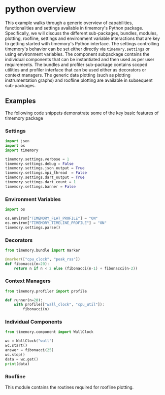 # python overview

This example walks through a generic overview of capabilities, functionalities and settings available in timemory's Python package. Specifically, we will discuss the different sub-packages, bundles, modules, plotting, roofline, settings and environment variable interactions that are key to getting started with timemory's Python interface. The settings controlling timemory's behavior can be set either directly via `timemory.settings` or using environment variables. The component subpackage contains the individual components that can be instantiated and then used as per user requirements. The bundles and profiler sub-package contains scoped utilities and profiler interface that can be used either as decorators or context managers. The generic data plotting (such as plotting instrumentation graphs) and roofline plotting are available in subsequent sub-packages.

## Examples

The following code snippets demonstrate some of the key basic features of timemory package

### Settings

```python
import json
import os
import timemory

timemory.settings.verbose = 1
timemory.settings.debug = False
timemory.settings.json_output = True
timemory.settings.mpi_thread  = False
timemory.settings.dart_output = True
timemory.settings.dart_count = 1
timemory.settings.banner = False
```

### Environment Variables

```python
import os

os.environ["TIMEMORY_FLAT_PROFILE"] = "ON"
os.environ["TIMEMORY_TIMELINE_PROFILE"] = "ON"
timemory.settings.parse()
```

### Decorators

```python
from timemory.bundle import marker

@marker(["cpu_clock", "peak_rss"])
def fibonacci(n=20):
    return n if n < 2 else (fibonacci(n-1) + fibonacci(n-2))
```

### Context Managers

```python
from timemory.profiler import profile

def runner(n=20):
    with profile(["wall_clock", "cpu_util"]):
        fibonacci(n)
```

### Individual Components

```python
from timemory.component import WallClock

wc = WallClock("wall")
wc.start()
answer = fibonacci(25)
wc.stop()
data = wc.get()
print(data)
```

### Roofline
This module contains the routines required for roofline plotting.
